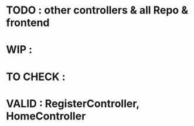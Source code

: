 # TODO : other controllers & all Repo & frontend

# WIP :

# TO CHECK :

# VALID : RegisterController, HomeController
